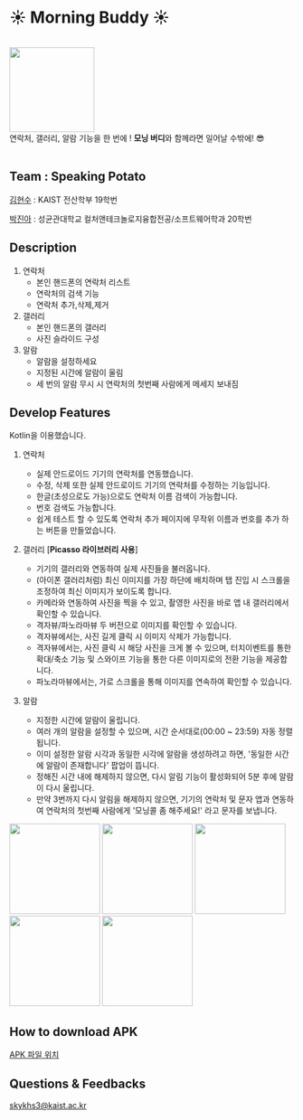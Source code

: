 # ☀️ Morning Buddy ☀️


</br>
<img src="https://github.com/2023-MadCamp-HJ/project1/assets/80195979/81a13a02-3d23-44f9-b5d5-e04cd3118d71" width="150" height="auto">
</br>
연락처, 갤러리, 알람 기능을 한 번에 !
<b>모닝 버디</b>와 함께라면 일어날 수밖에! 😎
</br>
</br>

## Team : Speaking Potato
[김현수](https://github.com/leejy12) : KAIST 전산학부 19학번 

[박진아](https://github.com/pja9362) : 성균관대학교 컬처앤테크놀로지융합전공/소프트웨어학과 20학번

## Description
1. 연락처
    - 본인 핸드폰의 연락처 리스트
    - 연락처의 검색 기능
    - 연락처 추가,삭제,제거
2. 갤러리
    - 본인 핸드폰의 갤러리
    - 사진 슬라이드 구성
3. 알람
   - 알람을 설정하세요
   - 지정된 시간에 알람이 울림
   - 세 번의 알람 무시 시 연락처의 첫번째 사람에게 메세지 보내짐


## Develop Features
Kotlin을 이용했습니다.

1. 연락처
   - 실제 안드로이드 기기의 연락처를 연동했습니다.
   - 수정, 삭제 또한 실제 안드로이드 기기의 연락처를 수정하는 기능입니다.
   - 한글(초성으로도 가능)으로도 연락처 이름 검색이 가능합니다.
   - 번호 검색도 가능합니다.
   - 쉽게 테스트 할 수 있도록 연락처 추가 페이지에 무작위 이름과 번호를 추가 하는 버튼을 만들었습니다.


2. 갤러리 [<b>Picasso 라이브러리 사용</b>]
   - 기기의 갤러리와 연동하여 실제 사진들을 불러옵니다.
   - (아이폰 갤러리처럼) 최신 이미지를 가장 하단에 배치하며 탭 진입 시 스크롤을 조정하여 최신 이미지가 보이도록 합니다.
   - 카메라와 연동하여 사진을 찍을 수 있고, 촬영한 사진을 바로 앱 내 갤러리에서 확인할 수 있습니다.
   - 격자뷰/파노라마뷰 두 버전으로 이미지를 확인할 수 있습니다.
   - 격자뷰에서는, 사진 길게 클릭 시 이미지 삭제가 가능합니다.
   - 격자뷰에서는, 사진 클릭 시 해당 사진을 크게 볼 수 있으며, 터치이벤트를 통한 확대/축소 기능 및 스와이프 기능을 통한 다른 이미지로의 전환 기능을 제공합니다.
   - 파노라마뷰에서는, 가로 스크롤을 통해 이미지를 연속하여 확인할 수 있습니다.


3. 알람
   - 지정한 시간에 알람이 울립니다.
   - 여러 개의 알람을 설정할 수 있으며, 시간 순서대로(00:00 ~ 23:59) 자동 정렬됩니다.
   - 이미 설정한 알람 시각과 동일한 시각에 알람을 생성하려고 하면, '동일한 시간에 알람이 존재합니다' 팝업이 뜹니다.
   - 정해진 시간 내에 해제하지 않으면, 다시 알림 기능이 활성화되어 5분 후에 알람이 다시 울립니다.
   - 만약 3번까지 다시 알림을 해제하지 않으면, 기기의 연락처 및 문자 앱과 연동하여 연락처의 첫번째 사람에게 '모닝콜 좀 해주세요!' 라고 문자를 보냅니다.
  

<img src="https://github.com/2023-MadCamp-HJ/project1/assets/80195979/b63fc757-060e-4e96-8ecf-8c2f7f4343b7" width="160" height="auto">

<img src="https://github.com/2023-MadCamp-HJ/project1/assets/80195979/d38e489d-63f6-4930-a5ed-a6048dee4bd0" width="160" height="auto">
<img src="https://github.com/2023-MadCamp-HJ/project1/assets/80195979/5e172dfe-f679-4467-b09f-ed0404cc7968" width="160" height="auto">


<img src="https://github.com/2023-MadCamp-HJ/project1/assets/80195979/da0a84dd-254d-492b-aa20-877103c25c5a" width="160" height="auto">
<img src="https://github.com/2023-MadCamp-HJ/project1/assets/80195979/70feb79d-4bd7-45ec-8f16-81cdac7605bb" width="160" height="auto">


## How to download APK
[APK 파일 위치](https://github.com/2023-MadCamp-HJ/project1/blob/main/app/release/app-release.apk)

## Questions & Feedbacks
skykhs3@kaist.ac.kr

